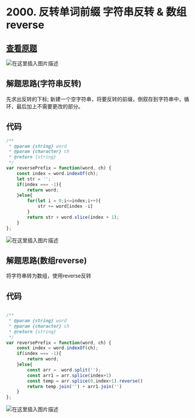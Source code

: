 # 2000. 反转单词前缀 字符串反转 & 数组reverse

## [查看原题](https://leetcode-cn.com/problems/reverse-prefix-of-word/)
![在这里插入图片描述](https://img-blog.csdnimg.cn/1dfb07f73c284d37b1377a6a2c2aaaf5.png?x-oss-process=image/watermark,type_d3F5LXplbmhlaQ,shadow_50,text_Q1NETiBA562xLi4=,size_20,color_FFFFFF,t_70,g_se,x_16)

## 解题思路(字符串反转)

先求出反转的下标;
新建一个空字符串，将要反转的前缀，倒叙存到字符串中，循环，最后加上不需要更改的部分。

## 代码

```javascript
/**
 * @param {string} word
 * @param {character} ch
 * @return {string}
 */
var reversePrefix = function(word, ch) {
	const index = word.indexOf(ch);
	let str = '';
	if(index === -1){
		return word;
	}else{
		for(let i = 0;i<=index;i++){
			str += word[index -i]
		}
		return str + word.slice(index + 1);
	}
};

```
![在这里插入图片描述](https://img-blog.csdnimg.cn/54b500f3ad4b471482c1efecd20235aa.png?x-oss-process=image/watermark,type_d3F5LXplbmhlaQ,shadow_50,text_Q1NETiBA562xLi4=,size_20,color_FFFFFF,t_70,g_se,x_16)

## 解题思路(数组reverse)

将字符串转为数组，使用reverse反转

## 代码

```javascript

/**
 * @param {string} word
 * @param {character} ch
 * @return {string}
 */
var reversePrefix = function(word, ch) {
	const index = word.indexOf(ch);
	if(index === -1){
		return word;
	}else{
		const arr =  word.split('');
		const arr1 = arr.splice(index+1)
		const temp = arr.splice(0,index+1).reverse()
		return temp.join('') + arr1.join('')
	}
};
```

![在这里插入图片描述](https://img-blog.csdnimg.cn/94cd2ca0d0a24444b80a5ac3824ed5d6.png?x-oss-process=image/watermark,type_d3F5LXplbmhlaQ,shadow_50,text_Q1NETiBA562xLi4=,size_20,color_FFFFFF,t_70,g_se,x_16)
